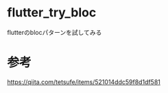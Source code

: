# flutter_try_bloc

flutterのblocパターンを試してみる


# 参考
https://qiita.com/tetsufe/items/521014ddc59f8d1df581
